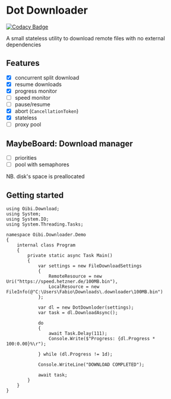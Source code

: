 # Dot Downloader

[![Codacy Badge](https://api.codacy.com/project/badge/Grade/e7cbcd57f92a485bb26be7788cc9f2c2)](https://app.codacy.com/manual/TheTrigger/DotDownloader?utm_source=github.com&utm_medium=referral&utm_content=TheTrigger/DotDownloader&utm_campaign=Badge_Grade_Settings)

A small stateless utility to download remote files with no external dependencies

## Features

- [x] concurrent split download
- [x] resume downloads
- [x] progress monitor
- [ ] speed monitor
- [ ] pause/resume
- [x] abort (`CancellationToken`)
- [x] stateless
- [ ] proxy pool

## MaybeBoard: Download manager

- [ ] priorities
- [ ] pool with semaphores

NB. disk's space is preallocated

## Getting started

```Csharp
using Oibi.Download;
using System;
using System.IO;
using System.Threading.Tasks;

namespace Oibi.Downloader.Demo
{
    internal class Program
    {
        private static async Task Main()
        {
            var settings = new FileDownloadSettings
            {
                RemoteResource = new Uri("https://speed.hetzner.de/100MB.bin"),
                LocalResource = new FileInfo(@"C:\Users\Fabio\Downloads\.downloader\100MB.bin")
            };

            var dl = new DotDownloder(settings);
            var task = dl.DownloadAsync();

            do
            {
                await Task.Delay(111);
                Console.Write($"Progress: {dl.Progress * 100:0.00}%\r");

            } while (dl.Progress != 1d);

            Console.WriteLine("DOWNLOAD COMPLETED");

            await task;
        }
    }
}
```
